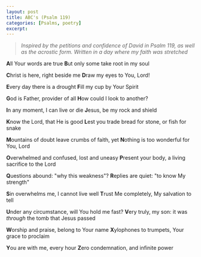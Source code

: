```yaml
---
layout: post
title: ABC's (Psalm 119)
categories: [Psalms, poetry]
excerpt: 
---
```




> *Inspired by the petitions and confidence of David in Psalm 119, as well as the acrostic form.*
> *Written in a day where my faith was stretched*



**A**ll Your words are true
**B**ut only some take root in my soul

**C**hrist is here, right beside me
**D**raw my eyes to You, Lord!

**E**very day there is a drought
**F**ill my cup by Your Spirit

**G**od is Father, provider of all
**H**ow could I look to another?




**I**n any moment, I can live or die
**J**esus, be my rock and shield

**K**now the Lord, that He is good
**L**est you trade bread for stone, or fish for snake

**M**ountains of doubt leave crumbs of faith, yet
**N**othing is too wonderful for You, Lord

**O**verwhelmed and confused, lost and uneasy
**P**resent your body, a living sacrifice to the Lord



**Q**uestions abound: "why this weakness"?
**R**eplies are quiet: "to know My strength"

**S**in overwhelms me, I cannot live well
**T**rust Me completely, My salvation to tell

**U**nder any circumstance, will You hold me fast?
**V**ery truly, my son: it was *through* the tomb that Jesus passed

**W**orship and praise, belong to Your name
**X**ylophones to trumpets, Your grace to proclaim



**Y**ou are with me, every hour
**Z**ero condemnation, and infinite power



